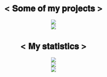 <body>
  <h1 align="center">< 𝐒𝐨𝐦𝐞 𝐨𝐟 𝐦𝐲 𝐩𝐫𝐨𝐣𝐞𝐜𝐭𝐬 ></h1>
  <div align="center">
    <a href="https://github.com/CoderskyNetwork/MCUtils"><img src=https://github-readme-stats.vercel.app/api/pin/?username=CoderskyNetwork&repo=MCUtils&bg_color=0d1116&title_color=57C0D8&text_color=39ACFF&icon_color=00FFFB"></a>
    <br>
    <a href="https://github.com/xDec0de/42philosophers"><img src=https://github-readme-stats.vercel.app/api/pin/?username=xDec0de&repo=42philosophers&bg_color=0d1116&title_color=57C0D8&text_color=39ACFF&icon_color=00FFFB"></a>
  </div>
  <h1 align="center">< 𝐌𝐲 𝐬𝐭𝐚𝐭𝐢𝐬𝐭𝐢𝐜𝐬 ></h1>
  <div align="center">
    <img src="https://github-readme-stats-eight-theta.vercel.app/api?username=xDec0de&count_private=true&bg_color=0d1116&title_color=57C0D8&text_color=39ACFF&icon_color=00FFFB&showicons=true">
    <br>
    <img src="https://github-readme-streak-stats.herokuapp.com?user=xDec0de&background=0D1116&ring=57C0D8&stroke=212758&currStreakNum=4170FF&sideNums=4170FF&sideLabels=4170FF&currStreakLabel=39ACFF&fire=00FFFB">
    <br>
    <img src="https://github-readme-stats.vercel.app/api/top-langs/?username=xDec0de&layout=compact&langs_count=6&bg_color=0d1116&title_color=57C0D8&text_color=39ACFF&icon_color=00FFFB">
  </div>
</body>

